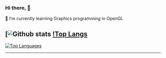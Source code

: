 ### Hi there, 👋

🌱 I’m currently learning Graphics programming in OpenGL

[![Github stats](https://github-readme-stats.vercel.app/api?username=PhaleOmkar&show_icons=true)
[!Top Langs](https://github-readme-stats.vercel.app/api/top-langs/?username=PhaleOmkar&layout=compact)
---

[![Top Languages](https://github-readme-stats.vercel.app/api/top-langs/?username=PhaleOmkar&layout=compact&count_private=true&theme=radical)](https://github.com/PhaleOmkar)

---

<!--
**PhaleOmkar/PhaleOmkar** is a ✨ _special_ ✨ repository because its `README.md` (this file) appears on your GitHub profile.

Here are some ideas to get you started:

- 🔭 I’m currently working on ...
- 🌱 I’m currently learning ...
- 👯 I’m looking to collaborate on ...
- 🤔 I’m looking for help with ...
- 💬 Ask me about ...
- 📫 How to reach me: ...
- 😄 Pronouns: ...
- ⚡ Fun fact: ...
-->
